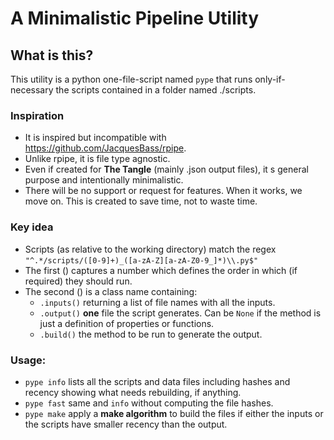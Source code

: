 # A Minimalistic Pipeline Utility

## What is this?

This utility is a python one-file-script named `pype` that runs only-if-necessary the scripts contained in a folder named ./scripts.

### Inspiration

  * It is inspired but incompatible with https://github.com/JacquesBass/rpipe.
  * Unlike rpipe, it is file type agnostic.
  * Even if created for **The Tangle** (mainly .json output files), it s general purpose and intentionally minimalistic.
  * There will be no support or request for features. When it works, we move on. This is created to save time, not to waste time.

### Key idea

  * Scripts (as relative to the working directory) match the regex `"^.*/scripts/([0-9]+)_([a-zA-Z][a-zA-Z0-9_]*)\\.py$"`
  * The first () captures a number which defines the order in which (if required) they should run.
  * The second () is a class name containing:
    * `.inputs()` returning a list of file names with all the inputs.
    * `.output()` **one** file the script generates. Can be `None` if the method is just a definition of properties or functions.
    * `.build()` the method to be run to generate the output.

### Usage:

  * `pype info` lists all the scripts and data files including hashes and recency showing what needs rebuilding, if anything.
  * `pype fast` same and `info` without computing the file hashes.
  * `pype make` apply a **make algorithm** to build the files if either the inputs or the scripts have smaller recency than the output.
